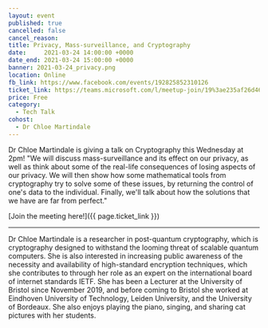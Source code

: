```yaml
---
layout: event
published: true
cancelled: false
cancel_reason:
title: Privacy, Mass-surveillance, and Cryptography
date:     2021-03-24 14:00:00 +0000
date_end: 2021-03-24 15:00:00 +0000
banner: 2021-03-24_privacy.png
location: Online
fb_link: https://www.facebook.com/events/192825852310126
ticket_link: https://teams.microsoft.com/l/meetup-join/19%3ae235af26d46143b39a0d96ba8868edc0%40thread.tacv2/1616434826835?context=%7b%22Tid%22%3a%22b2e47f30-cd7d-4a4e-a5da-b18cf1a4151b%22%2c%22Oid%22%3a%22386d2b1b-fa54-4263-a8cd-26e47d940388%22%7d
price: Free
category:
  - Tech Talk
cohost:
  - Dr Chloe Martindale
---
```


Dr Chloe Martindale is giving a talk on Cryptography this Wednesday at 2pm!
"We will discuss mass-surveillance and its effect on our privacy, as well as think about some of the real-life consequences of losing aspects of our privacy. We will then show how some mathematical tools from cryptography try to solve some of these issues, by returning the control of one's data to the individual. Finally, we'll talk about how the solutions that we have are far from perfect."

[Join the meeting here!]({{ page.ticket_link }})

---
Dr Chloe Martindale is a researcher in post-quantum cryptography, which is cryptography designed to withstand the looming threat of scalable quantum computers. She is also interested in increasing public awareness of the necessity and availability of high-standard encryption techniques, which she contributes to through her role as an expert on the international board of internet standards IETF. She has been a Lecturer at the University of Bristol since November 2019, and before coming to Bristol she worked at Eindhoven University of Technology, Leiden University, and the University of Bordeaux. She also enjoys playing the piano, singing, and sharing cat pictures with her students.
